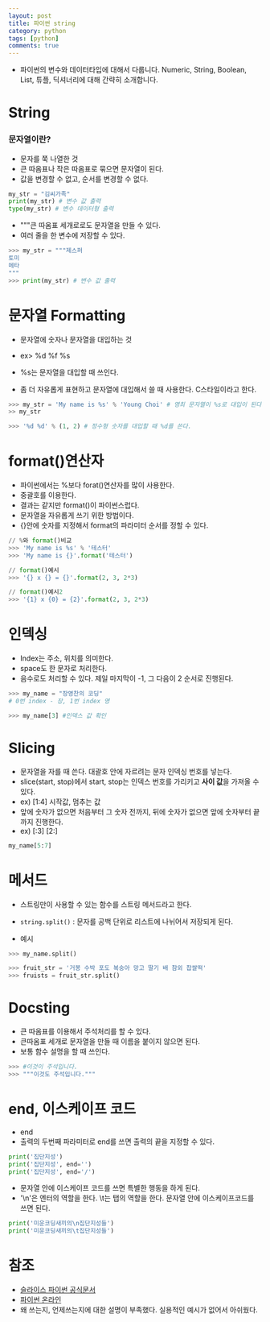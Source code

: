 ```yaml
---
layout: post
title: 파이썬 string
category: python
tags: [python]
comments: true
---
```


- 파이썬의 변수와 데이터타입에 대해서 다룹니다. Numeric, String, Boolean, List, 튜플, 딕셔너리에 대해 간략히 소개합니다.

# String

### 문자열이란?

- 문자를 쭉 나열한 것
- 큰 따옴표나 작은 따옴표로 묶으면 문자열이 된다.
- 값을 변경할 수 없고, 순서를 변경할 수 없다.

```python
my_str = "김씨가족"
print(my_str) # 변수 값 출력
type(my_str) # 변수 데이터형 출력
```

- """큰 따옴표 세개로로도 문자열을 만들 수 있다.
- 여러 줄을 한 변수에 저장할 수 있다.

```python
>>> my_str = """제스퍼
토미
메타
"""
>>> print(my_str) # 변수 값 출력
```

# 문자열 Formatting

- 문자열에 숫자나 문자열을 대입하는 것

- ex> %d %f %s

- %s는 문자열을 대입할 때 쓰인다.
- 좀 더 자유롭게 표현하고 문자열에 대입해서 쓸 때 사용한다. C스타일이라고 한다.
```python
>>> my_str = 'My name is %s' % 'Young Choi' # 영최 문자열이 %s로 대입이 된다.
>> my_str

>>> '%d %d' % (1, 2) # 정수형 숫자를 대입할 때 %d를 쓴다.
```

# format()연산자
- 파이썬에서는 %보다 forat()연산자를 많이 사용한다.
- 중괄호를 이용한다.
- 결과는 같지만 format()이 파이썬스럽다.
- 문자열을 자유롭게 쓰기 위한 방법이다.
- {}안에 숫자를 지정해서 format의 파라미터 순서를 정할 수 있다.
```python
// %와 format()비교
>>> 'My name is %s' % '테스터'
>>> 'My name is {}'.format('테스터')

// format()예시
>>> '{} x {} = {}'.format(2, 3, 2*3)

// format()예시2
>>> '{1} x {0} = {2}'.format(2, 3, 2*3)
```


# 인덱싱

- Index는 주소, 위치를 의미한다.
- space도 한 문자로 처리한다.
- 음수로도 처리할 수 있다. 제일 마지막이 -1, 그 다음이 2 순서로 진행된다.

```python
>>> my_name = "장영찬의 코딩"
# 0번 index - 장, 1번 index 영

>>> my_name[3] #인덱스 값 확인
```

# Slicing

- 문자열을 자를 때 쓴다. 대괄호 안에 자르려는 문자 인덱싱 번호를 넣는다.
- slice(start, stop)에서 start, stop는 인덱스 번호를 가리키고 **사이 값**을 가져올 수 있다.
- ex) [1:4] 시작값, 멈추는 값
- 앞에 숫자가 없으면 처음부터 그 숫자 전까지, 뒤에 숫자가 없으면 앞에 숫자부터 끝까지 진행한다.
- ex) [:3] [2:]

```python
my_name[5:7]
```

# 메서드
- 스트링만이 사용할 수 있는 함수를 스트링 메서드라고 한다.
- `string.split()` : 문자를 공백 단위로 리스트에 나뉘어서 저장되게 된다.

- 예시
```python
>>> my_name.split()

>>> fruit_str = '거봉 수박 포도 복숭아 망고 딸기 배 참외 찹쌀떡'
>>> fruists = fruit_str.split()
```

# Docsting
- 큰 따옴표를 이용해서 주석처리를 할 수 있다. 
- 큰따옴표 세개로 문자열을 만들 때 이름을 붙이지 않으면 된다.
- 보통 함수 설명을 할 때 쓰인다.
```python
>>> #이것이 주석입니다.
>>> """이것도 주석입니다."""
```

# end, 이스케이프 코드
- end
- 출력의 두번째 파라미터로 end를 쓰면 출력의 끝을 지정할 수 있다.

```python
print('집단지성')
print('집단지성', end='')
print('집단지성', end='/')
```

- 문자열 안에 이스케이프 코드를 쓰면 특별한 행동을 하게 된다.
- '\n'은 엔터의 역할을 한다. \t는 탭의 역할을 한다. 문자열 안에 이스케이프코드를 쓰면 된다.

```python
print('미운코딩새끼의\n집단지성들')
print('미운코딩새끼의\t집단지성들')
```




# 참조
- [슬라이스 파이썬 공식문서](https://docs.python.org/ko/3/library/functions.html?highlight=slice#slice)
- [파이썬 온라인](repl.it)
- 왜 쓰는지, 언제쓰는지에 대한 설명이 부족했다. 실용적인 예시가 없어서 아쉬웠다.
